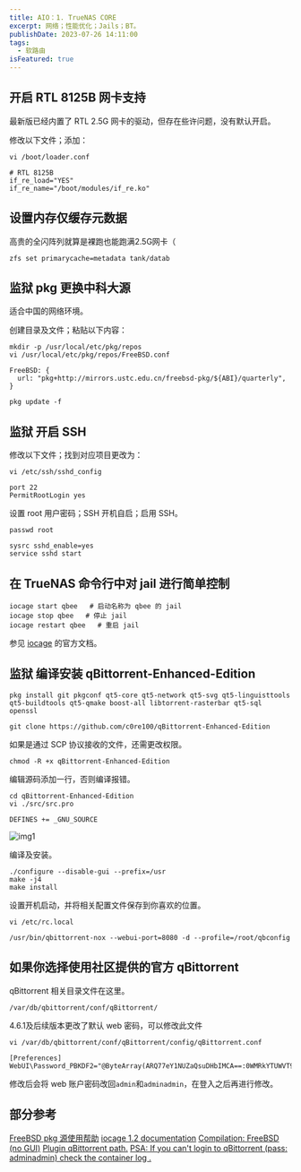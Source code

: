 ```yaml
---
title: AIO：1. TrueNAS CORE
excerpt: 网络；性能优化；Jails；BT。
publishDate: 2023-07-26 14:11:00
tags:
  - 软路由
isFeatured: true
---
```


## 开启 RTL 8125B 网卡支持
最新版已经内置了 RTL 2.5G 网卡的驱动，但存在些许问题，没有默认开启。

修改以下文件；添加：

```
vi /boot/loader.conf
```

```
# RTL 8125B
if_re_load="YES"
if_re_name="/boot/modules/if_re.ko"
```


## 设置内存仅缓存元数据
高贵的全闪阵列就算是裸跑也能跑满2.5G网卡（

```
zfs set primarycache=metadata tank/datab
```


## 监狱 pkg 更换中科大源
适合中国的网络环境。

创建目录及文件；粘贴以下内容：

```
mkdir -p /usr/local/etc/pkg/repos
vi /usr/local/etc/pkg/repos/FreeBSD.conf
```

```
FreeBSD: {
  url: "pkg+http://mirrors.ustc.edu.cn/freebsd-pkg/${ABI}/quarterly",
}
```

```
pkg update -f
```


## 监狱 开启 SSH
修改以下文件；找到对应项目更改为：

```
vi /etc/ssh/sshd_config
```

```
port 22
PermitRootLogin yes
```

设置 root 用户密码；SSH 开机自启；启用 SSH。

```
passwd root
```

```
sysrc sshd_enable=yes
service sshd start
```


## 在 TrueNAS 命令行中对 jail 进行简单控制

```
iocage start qbee   # 启动名称为 qbee 的 jail
iocage stop qbee   # 停止 jail
iocage restart qbee   # 重启 jail
```

参见 [iocage](https://iocage.readthedocs.io/en/latest/basic-use.html) 的官方文档。


## 监狱 编译安装 qBittorrent-Enhanced-Edition

```
pkg install git pkgconf qt5-core qt5-network qt5-svg qt5-linguisttools qt5-buildtools qt5-qmake boost-all libtorrent-rasterbar qt5-sql openssl
```

```
git clone https://github.com/c0re100/qBittorrent-Enhanced-Edition
```

如果是通过 SCP 协议接收的文件，还需更改权限。

```
chmod -R +x qBittorrent-Enhanced-Edition
```

编辑源码添加一行，否则编译报错。

```
cd qBittorrent-Enhanced-Edition
vi ./src/src.pro
```

```
DEFINES += _GNU_SOURCE
```

![img1](/img/blog9-img1.webp)

编译及安装。

```
./configure --disable-gui --prefix=/usr
make -j4
make install
```

设置开机启动，并将相关配置文件保存到你喜欢的位置。

```
vi /etc/rc.local
```

```
/usr/bin/qbittorrent-nox --webui-port=8080 -d --profile=/root/qbconfig
```

## 如果你选择使用社区提供的官方 qBittorrent
qBittorrent 相关目录文件在这里。

```
/var/db/qbittorrent/conf/qBittorrent/
```
4.6.1及后续版本更改了默认 web 密码，可以修改此文件

```
vi /var/db/qbittorrent/conf/qBittorrent/config/qBittorrent.conf
```

```
[Preferences]
WebUI\Password_PBKDF2="@ByteArray(ARQ77eY1NUZaQsuDHbIMCA==:0WMRkYTUWVT9wVvdDtHAjU9b3b7uB8NR1Gur2hmQCvCDpm39Q+PsJRJPaCU51dEiz+dTzh8qbPsL8WkFljQYFQ==)"
```

修改后会将 web 账户密码改回```admin```和```adminadmin```，在登入之后再进行修改。


## 部分参考
[FreeBSD pkg 源使用帮助](https://mirrors.ustc.edu.cn/help/freebsd-pkg.html)
[iocage 1.2 documentation](https://iocage.readthedocs.io/en/latest/basic-use.html)
[Compilation: FreeBSD (no GUI)](https://github.com/qbittorrent/qBittorrent/wiki/Compilation:-FreeBSD-(no-GUI))
[Plugin qBittorrent path.](https://www.truenas.com/community/threads/plugin-qbittorrent-path.110035/)
[PSA: If you can't login to qBittorrent (pass: adminadmin) check the container log .](https://www.reddit.com/r/unRAID/comments/180ou0b/psa_if_you_cant_login_to_qbittorrent_pass/)